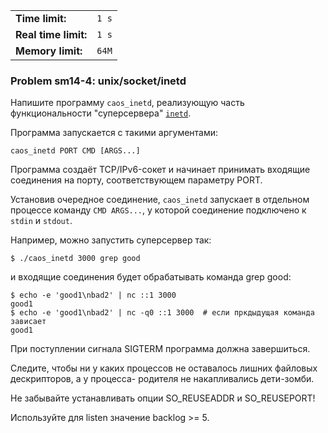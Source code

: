 |                      |       |
|----------------------|-------|
| **Time limit:**      | `1 s` |
| **Real time limit:** | `1 s` |
| **Memory limit:**    | `64M` |


### Problem sm14-4: unix/socket/inetd

Напишите программу `caos_inetd`, реализующую часть функциональности "суперсервера"
[`inetd`](https://en.wikipedia.org/wiki/Inetd).

Программа запускается с такими аргументами:

    
    
    caos_inetd PORT CMD [ARGS...]

Программа создаёт TCP/IPv6-сокет и начинает принимать входящие соединения на порту, соответствующем
параметру PORT.

Установив очередное соединение, `caos_inetd` запускает в отдельном процессе команду `CMD ARGS...`, у
которой соединение подключено к `stdin` и `stdout`.

Например, можно запустить суперсервер так:

    
    
    $ ./caos_inetd 3000 grep good

и входящие соединения будет обрабатывать команда grep good:

    
    
    $ echo -e 'good1\nbad2' | nc ::1 3000
    good1
    $ echo -e 'good1\nbad2' | nc -q0 ::1 3000  # если пркдыдущая команда зависает
    good1

При поступлении сигнала SIGTERM программа должна завершиться.

Следите, чтобы ни у каких процессов не оставалось лишних файловых дескрипторов, а у процесса-
родителя не накапливались дети-зомби.

Не забывайте устанавливать опции SO_REUSEADDR и SO_REUSEPORT!

Используйте для listen значение backlog >= 5.

